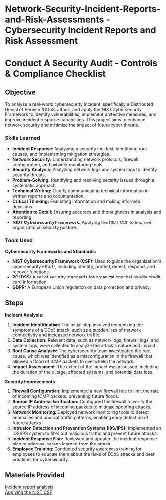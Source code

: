 # Network-Security-Incident-Reports-and-Risk-Assessments - Cybersecurity Incident Reports and Risk Assessment

# Conduct A Security Audit - Controls & Compliance Checklist

## Objective

To analyze a real-world cybersecurity incident, specifically a Distributed Denial of Service (DDoS) attack, and apply the NIST Cybersecurity Framework to identify vulnerabilities, implement protective measures, and improve incident response capabilities. This project aims to enhance network security and minimize the impact of future cyber threats.

### Skills Learned

* **Incident Response:** Analyzing a security incident, identifying root causes, and implementing mitigation strategies.
* **Network Security:** Understanding network protocols, firewall configuration, and network monitoring tools.
* **Security Analysis:** Analyzing network logs and system logs to identify security threats.
* **Problem-Solving:** Identifying and resolving security issues through a systematic approach.
* **Technical Writing:** Clearly communicating technical information in written reports and documentation.
* **Critical Thinking:** Evaluating information and making informed decisions.
* **Attention to Detail:** Ensuring accuracy and thoroughness in analysis and reporting.
* **NIST Cybersecurity Framework:** Applying the NIST CSF to improve organizational security posture.

### Tools Used
**Cybersecurity Frameworks and Standards:**

* **NIST Cybersecurity Framework (CSF):** Used to guide the organization's cybersecurity efforts, including identify, protect, detect, respond, and recover functions.
* **PCI DSS:** A set of security standards for organizations that handle credit card information.
* **GDPR:** A European Union regulation on data protection and privacy.


## Steps
**Incident Analysis:**

1. **Incident Identification:** The initial step involved recognizing the symptoms of a DDoS attack, such as a sudden loss of network connectivity and increased network traffic.
2. **Data Collection:** Relevant data, such as network logs, firewall logs, and system logs, were collected to analyze the attack's nature and impact.
3. **Root Cause Analysis:** The cybersecurity team investigated the root cause, which was identified as a misconfiguration in the firewall that allowed a flood of ICMP packets to overwhelm the network.
4. **Impact Assessment:** The extent of the impact was assessed, including the duration of the outage, affected systems, and potential data loss.

**Security Improvements:**
1. **Firewall Configuration:** Implemented a new firewall rule to limit the rate of incoming ICMP packets, preventing future floods.
2. **Source IP Address Verification:** Configured the firewall to verify the source IP address of incoming packets to mitigate spoofing attacks.
3. **Network Monitoring:** Deployed network monitoring tools to detect anomalies and unusual traffic patterns, enabling early detection of future attacks.
4. **Intrusion Detection and Prevention Systems (IDS/IPS):** Implemented an IDS/IPS system to filter out malicious traffic and prevent future attacks.
5. **Incident Response Plan:** Reviewed and updated the incident response plan to address lessons learned from the attack.
6. **Employee Training:** Conducted security awareness training for employees to educate them about the risks of DDoS attacks and best practices for cybersecurity.

## Materials Provided
<a href="https://docs.google.com/document/d/1kT9r2HSVHP9oEHAQAGIQNDzLNZ__1MYEU9HwcmatYh4/edit?usp=sharing">Incident report analysis</a><br>
<a href="https://docs.google.com/document/d/1UXGnTPeBAFwRkiN7dQvqhWTEwj84_8vz/edit?usp=sharing&ouid=105064495821226407439&rtpof=true&sd=true">Applying the NIST CSF</a>
